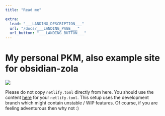 ```yaml
---
title: "Read me"

extra:
  lead: "___LANDING_DESCRIPTION___"
  url: "/docs/___LANDING_PAGE___"
  url_button: "___LANDING_BUTTON___"
---
```

# My personal PKM, also example site for obsidian-zola

![](https://img.shields.io/netlify/eb907b75-43df-4dbb-a22b-a7b4cea7332d)

Please do not copy `netlify.toml` directly from here. You should use the content [here](https://github.com/ppeetteerrs/obsidian-zola/blob/main/netlify.example.toml) for your `netlify.toml`. This setup uses the development branch which might contain unstable / WIP features. Of course, if you are feeling adventurous then why not :)
